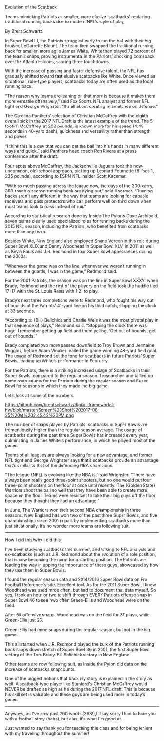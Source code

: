 Evolution of the Scatback


Teams mimicking Patriots as smaller, more elusive ‘scatbacks’ replacing traditional running backs due to modern NFL’s style of play, 


By Brent Schwartz



In Super Bowl LI, the Patriots struggled early to run the ball with their big bruiser, LeGarrette Blount. The team then swapped the traditional running back for smaller, more agile James White. White then played 72 percent of the team’s snaps, proving instrumental in the Patriots’ shocking comeback over the Atlanta Falcons, scoring three touchdowns. 


With the increase of passing and faster defensive talent, the NFL has gradually shifted toward fast elusive scatbacks like White. Once viewed as situational, role-type players, scatbacks today are often used as the focal running back.


“The reason why teams are leaning on that more is because it makes them more versatile offensively,” said Fox Sports NFL analyst and former NFL tight end George Wrighster. “It’s all about creating mismatches on defense.” 


The Carolina Panthers’ selection of Christian McCaffrey with the eighth overall pick in the 2017 NFL Draft is the latest example of the trend. The 5-foot-11 McCaffrey, at 202 pounds, is known more for his speed (4.48 seconds in 40-yard dash), quickness and versatility rather than strength and power. 


“I think this is a guy that you can get the ball into his hands in many different ways and quick,” said Panthers head coach Ron Rivera at a press conference after the draft. 


Four spots above McCaffrey, the Jacksonville Jaguars took the now-uncommon, old-school approach, picking up Leonard Fournette (6-foot-1, 235 pounds), according to ESPN NFL Insider Scott Kacsmar.
 

“With so much passing across the league now, the days of the 300-carry, 350-touch a season running back are dying out,” said Kacsmar. “Running backs aren't any different in the way that teams are looking for capable receivers and pass protectors who can perform well on third down when most teams look to pass instead of run.”


According to statistical research done by Inside The Pylon’s Dave Archibald, seven teams clearly used specialized roles for running backs during the 2015 NFL season, including the Patriots, who benefited from scatbacks more than any team. 


Besides White, New England also employed Shane Vereen in this role during Super Bowl XLIX and Danny Woodhead in Super Bowl XLVI in 2011 as well as Kevin Faulk and J.R. Redmond in four Super Bowl appearances during the 2000s. 


“Whenever the game was on the line, whenever we weren’t running in between the guards, I was in the game,” Redmond said.


For the 2001 Patriots, the season was on the line in Super Bowl XXXVI when Brady, Redmond and the rest of the players on the field took the huddle tied 17-17 witih the St. Louis Rams with 1:21 to play. 


Brady’s next three completions were to Redmond, who fought his way out of bounds at the Patriots’ 41-yard line on his third catch, stopping the clock at 33 seconds.


“According to {Bill} Belichick and Charlie Weis it was the most pivotal play in that sequence of plays,” Redmond said. “Stopping the clock there was huge. I remember getting up field and them yelling, ‘Get out of bounds, get out of bounds.’”


Brady completed two more passes downfield to Troy Brown and Jermaine Wiggins, before Adam Vinatieri nailed the game-winning 48-yard field goal. The usage of Redmond set the tone for scatbacks in future Patriots’ Super Bowls, leading up White’s performance in February. 


For the Patriots, there is a striking increased usage of Scatbacks in their Super Bowls, compared to the regular season. I researched and tallied up some snap counts for the Patriots during the regular season and Super Bowl for seasons in which they made the big game. 


Let’s look at some of the numbers:

https://github.com/brentschwartz/digital-frameworks-hw/blob/master/Screen%20Shot%202017-08-25%20at%202.45.42%20PM.png

The number of snaps played by Patriots' scatbacks in Super Bowls are tremendously higher than the regular season average. The usage of scatbacks during the past three Super Bowls has increased every year, culminating in James White's performance, in which he played most of the game. 

Teams of all leagues are always looking for a new advantage, and former NFL tight end George Wrighster says that’s scatbacks provide an advantage that’s similar to that of the defending NBA champions. 

“The league {NFL} is evolving like the NBA is,” said Wrighster. “There have always been really good three-point shooters, but no one would put four three-point shooters on the floor at once until recently. The {Golden State} Warriors shoot the ball so well that they have been able to create more space on the floor. Teams were resistant to take their big guys off the floor because they thought they had an advantage.”


In June, The Warriors won their second NBA championship in three seasons. New England has won two of the past three Super Bowls, and five championships since 2001 in part by implementing scatbacks more than just situationally. It’s no wonder more teams are following suit. 


-- -- -- -- -- -- -- -- -- -- -- -- -- -- -- -- -- -- -- -- -- -- -- -- -- -- -- -- -- -- -- -- -- -- -- -- -- -- -- -- -- --

How I did this/why I did this:

I've been studying scatbacks this summer, and talking to NFL analysts and ex-scatbacks (such as J.R. Redmond about the evolution of a role position, that is now becoming the norm for a starting position. The Patriots are leading the way in upping the importance of these guys, showcased by how they use them in Super Bowls. 

I found the regular season data and 2014/2016 Super Bowl data on Pro Football Reference's site. Excellent tool. As for the 2011 Super Bowl, I knew Woodhead was used mroe often, but had to document that data myself. So yes, I took an hour or two to shift through EVERY Patriots offense snap in Super Bowl 46 to see hwo often Green-Ellis and Woodhead were on the field. 

After 65 offensive snaps, Woodhead was on the field for 37 plays, while Green-Ellis just 23. 

Green-Ellis had mroe snaps during the regular season, but not in the big game. 

This all started when J.R. Redmond played the bulk of the Patriots running back snaps down stretch of Super Bowl 36 in 2001, the first Super Bowl victory of the Tom Brady-Bill Belichick victory in New England. 

Other teams are now following suit, as Inside the Pylon did data on the increase of scatbacks snapcounts. 

One of the biggest notions that back my story is explained in the story as well. A scatback-type player like Stanford's Christian McCaffrey would NEVER be drafted as high as he during the 2017 NFL draft. This is because his skill set is valuable and these guys are being used more in today's game. 

-- -- -- -- -- -- -- -- -- -- -- -- -- -- -- -- -- -- -- -- -- -- -- -- -- -- -- -- -- -- -- -- -- -- -- -- -- -- -- -- -- --


Anyways, as I've now past 200 words (263!),I'll say sorry I had to bore you with a football story (haha), but alas, it's what I'm good at. 

Just wanted to say thank you for teaching this class and for being lenient with my traveling throughout the summer!
